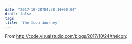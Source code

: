 ```yaml
---
date: "2017-10-28T04:58:14+00:00"
draft: false
tags: 
title: "The Icon Journey"
---
```

From http://code.visualstudio.com/blogs/2017/10/24/theicon:

